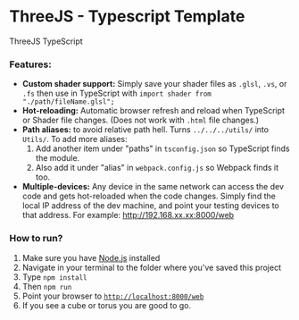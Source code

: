 # ThreeJS - Typescript Template
ThreeJS TypeScript

### Features:
- **Custom shader support:** Simply save your shader files as `.glsl`, `.vs`, or `.fs` then use in TypeScript with `import shader from "./path/fileName.glsl";`
- **Hot-reloading:** Automatic browser refresh and reload when TypeScript or Shader file changes. (Does not work with `.html` file changes.)
- **Path aliases:** to avoid relative path hell. Turns `../../../utils/` into `Utils/`. 
To add more aliases: 
    1. Add another item under "paths" in `tsconfig.json` so TypeScript finds the module.
    2. Also add it under "alias" in `webpack.config.js` so Webpack finds it too.
- **Multiple-devices:** Any device in the same network can access the dev code and gets hot-reloaded when the code changes. 
Simply find the local IP address of the dev machine, and point your testing devices to that address. For example: http://192.168.xx.xx:8000/web

### How to run?
1. Make sure you have [Node.js](https://nodejs.org/en/) installed
2. Navigate in your terminal to the folder where you've saved this project
3. Type `npm install`
4. Then `npm run`
5. Point your browser to [`http://localhost:8000/web`](http://localhost:8000/web)
6. If you see a cube or torus you are good to go.
